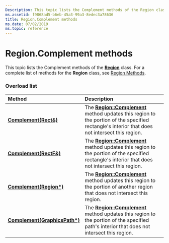 ```yaml
---
Description: This topic lists the Complement methods of the Region class. For a complete list of methods for the Region class, see Region Methods.
ms.assetid: f9868ad5-b6eb-45a3-99a3-8edec3a78636
title: Region.Complement methods
ms.date: 07/02/2019
ms.topic: reference
---
```


# Region.Complement methods

This topic lists the Complement methods of the [**Region**](/windows/win32/api/gdiplusheaders/nl-gdiplusheaders-region) class. For a complete list of methods for the **Region** class, see [Region Methods](-gdiplus-class-region-methods.md).

### Overload list



| Method                                                                       | Description                                                                                                                                                                                                    |
|:-----------------------------------------------------------------------------|:---------------------------------------------------------------------------------------------------------------------------------------------------------------------------------------------------------------|
| [**Complement(Rect&)**](/previous-versions//ms534918(v=vs.85))     | The [**Region::Complement**](/previous-versions//ms534918(v=vs.85)) method updates this region to the portion of the specified rectangle's interior that does not intersect this region.<br/>  |
| [**Complement(RectF&)**](/windows/win32/api/gdiplusheaders/nf-gdiplusheaders-region-complement(inconstrectf_))   | The [**Region::Complement**](/windows/win32/api/gdiplusheaders/nf-gdiplusheaders-region-complement(inconstrectf_)) method updates this region to the portion of the specified rectangle's interior that does not intersect this region.<br/> |
| [**Complement(Region\*)**](/windows/win32/api/gdiplusheaders/nf-gdiplusheaders-region-complement(inconstregion))     | The [**Region::Complement**](/windows/win32/api/gdiplusheaders/nf-gdiplusheaders-region-complement(inconstregion)) method updates this region to the portion of another region that does not intersect this region.<br/>                         |
| [**Complement(GraphicsPath\*)**](/windows/win32/api/gdiplusheaders/nf-gdiplusheaders-region-complement(inconstgraphicspath)) | The [**Region::Complement**](/windows/win32/api/gdiplusheaders/nf-gdiplusheaders-region-complement(inconstgraphicspath)) method updates this region to the portion of the specified path's interior that does not intersect this region.<br/>            |



 

 